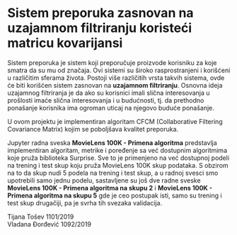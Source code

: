 # Sistem preporuka zasnovan na uzajamnom filtriranju koristeći matricu kovarijansi

Sistem preporuka je sistem koji preporučuje proizvode korisniku za koje smatra da su mu od značaja. Ovi sistemi su široko rasprostranjeni i korišćeni u različitim sferama života. Postoji više različitih vrsta takvih sistema, ovde će biti korišćen sistem zasnovan na **uzajamnom filtriranju**. Osnovna ideja uzajamnog filtriranja je da ako su korisnici imali slična interesovanja u prošlosti imaće slična interesovanja i u budućnosti, tj. da prethodno ponašanje korisnika ima ogroman uticaj na njegovo buduće ponašanje. 

U ovom projektu je implementiran algoritam CFCM (Collaborative Filtering Covariance Matrix) kojim se poboljšava kvalitet preporuka.

Jupyter radna sveska **MovieLens 100K - Primena algoritma** predstavlja implementiran algoritam, metrike i poređenje sa već dostupnim algoritmima koje pruža biblioteka Surprise. Sve to je primenjeno na već dostupnoj podeli na trening i test skup koju pruža MovieLens 100K skup podataka. S obzirom na to da skup nudi 5 podela na trening i test skup, a u radnoj svesci smo upotrebili samo jednu podelu, sastavljene su još dve radne sveske **MovieLens 100K - Primena algoritma na skupu 2** i **MovieLens 100K - Primena algoritma na skupu 5** gde je ceo postupak isti, samo su trening i test skup drugačiji, pa je svrha tih svezaka validacija. 

Tijana Tošev 1101/2019  
Vladana Đorđević 1092/2019  
